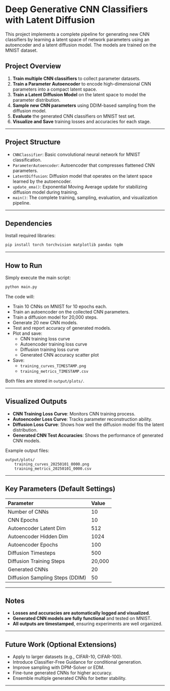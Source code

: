 # Deep Generative CNN Classifiers with Latent Diffusion

This project implements a complete pipeline for generating new CNN classifiers by learning a latent space of network parameters using an autoencoder and a latent diffusion model. The models are trained on the MNIST dataset.

## Project Overview

1. **Train multiple CNN classifiers** to collect parameter datasets.
2. **Train a Parameter Autoencoder** to encode high-dimensional CNN parameters into a compact latent space.
3. **Train a Latent Diffusion Model** on the latent space to model the parameter distribution.
4. **Sample new CNN parameters** using DDIM-based sampling from the diffusion model.
5. **Evaluate** the generated CNN classifiers on MNIST test set.
6. **Visualize and Save** training losses and accuracies for each stage.

---

## Project Structure

- `CNNClassifier`: Basic convolutional neural network for MNIST classification.
- `ParameterAutoencoder`: Autoencoder that compresses flattened CNN parameters.
- `LatentDiffusion`: Diffusion model that operates on the latent space learned by the autoencoder.
- `update_ema()`: Exponential Moving Average update for stabilizing diffusion model during training.
- `main()`: The complete training, sampling, evaluation, and visualization pipeline.

---

## Dependencies

Install required libraries:

```bash
pip install torch torchvision matplotlib pandas tqdm
```

---

## How to Run

Simply execute the main script:

```bash
python main.py
```

The code will:
- Train 10 CNNs on MNIST for 10 epochs each.
- Train an autoencoder on the collected CNN parameters.
- Train a diffusion model for 20,000 steps.
- Generate 20 new CNN models.
- Test and report accuracy of generated models.
- Plot and save:
  - CNN training loss curve
  - Autoencoder training loss curve
  - Diffusion training loss curve
  - Generated CNN accuracy scatter plot
- Save:
  - `training_curves_TIMESTAMP.png`
  - `training_metrics_TIMESTAMP.csv`

Both files are stored in `output/plots/`.

---

## Visualized Outputs

- **CNN Training Loss Curve**: Monitors CNN training process.
- **Autoencoder Loss Curve**: Tracks parameter reconstruction ability.
- **Diffusion Loss Curve**: Shows how well the diffusion model fits the latent distribution.
- **Generated CNN Test Accuracies**: Shows the performance of generated CNN models.

Example output files:
```
output/plots/
    training_curves_20250101_0000.png
    training_metrics_20250101_0000.csv
```

---

## Key Parameters (Default Settings)

| Parameter | Value |
|:---|:---|
| Number of CNNs | 10 |
| CNN Epochs | 10 |
| Autoencoder Latent Dim | 512 |
| Autoencoder Hidden Dim | 1024 |
| Autoencoder Epochs | 100 |
| Diffusion Timesteps | 500 |
| Diffusion Training Steps | 20,000 |
| Generated CNNs | 20 |
| Diffusion Sampling Steps (DDIM) | 50 |

---

## Notes

- **Losses and accuracies are automatically logged and visualized**.
- **Generated CNN models are fully functional** and tested on MNIST.
- **All outputs are timestamped**, ensuring experiments are well organized.

---

## Future Work (Optional Extensions)

- Apply to larger datasets (e.g., CIFAR-10, CIFAR-100).
- Introduce Classifier-Free Guidance for conditional generation.
- Improve sampling with DPM-Solver or EDM.
- Fine-tune generated CNNs for higher accuracy.
- Ensemble multiple generated CNNs for better stability.

---
